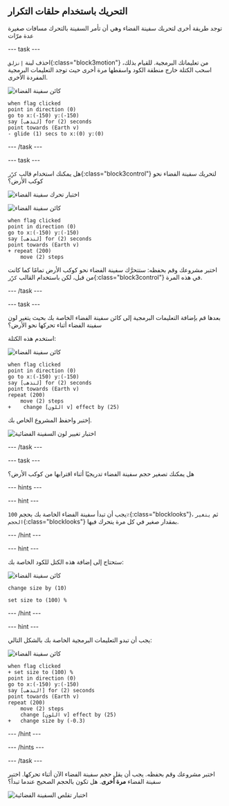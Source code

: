 ## التحريك باستخدام حلقات التكرار

توجد طريقة أخرى لتحريك سفينة الفضاء وهي أن تأمر السفينة بالتحرك مسافات صغيرة عدة مرّات

--- task ---

احذف لبنة `إنزلق`{:class="block3motion"} من تعليماتك البرمجية. للقيام بذلك، اسحب الكتلة خارج منطقة الكود واسقطها مرة أخرى حيث توجد التعليمات البرمجية المفردة الأخرى.

![كائن سفينة الفضاء](images/sprite-spaceship.png)

```blocks3
when flag clicked
point in direction (0)
go to x:(-150) y:(-150)
say [لنذهب] for (2) seconds
point towards (Earth v)
- glide (1) secs to x:(0) y:(0)
```

--- /task ---

--- task ---

هل يمكنك استخدام قالب `كرِّر`{:class="block3control"} لتحريك سفينة الفضاء نحو كوكب الأرض؟

![اختبار تحرك سفينة الفضاء](images/space-animate-stage.png)

![كائن سفينة الفضاء](images/sprite-spaceship.png)

```blocks3
when flag clicked
point in direction (0)
go to x:(-150) y:(-150)
say [لنذهب] for (2) seconds
point towards (Earth v)
+ repeat (200)
    move (2) steps
```

اختبر مشروعك وقم بحفظه: ستتحرَّك سفينة الفضاء نحو كوكب الأرض تمامًا كما كانت من قبل، لكن باستخدام القالب `كرِّر`{:class="block3control"} في هذه المرة.

--- /task ---

--- task ---

بعدها قم بإضافة التعليمات البرمجية إلى كائن سفينة الفضاء الخاصة بك بحيث يتغير لون سفينة الفضاء أثناء تحركها نحو الأرض؟

استخدم هذه الكتلة:

![كائن سفينة الفضاء](images/sprite-spaceship.png)

```blocks3
when flag clicked
point in direction (0)
go to x:(-150) y:(-150)
say [لنذهب] for (2) seconds
point towards (Earth v)
repeat (200)
    move (2) steps
+    change [اللون v] effect by (25)
```

إختبر واحفظ المشروع الخاص بك.

![اختبار تغيير لون السفينة الفضائية](images/space-colour-test.png)

--- /task ---

--- task ---

هل يمكنك تصغير حجم سفينة الفضاء تدريجيًا أثناء اقترابها من كوكب الأرض؟

--- hints ---


--- hint ---

يجب أن تبدأ سفينة الفضاء الخاصة بك بحجم `100٪`{:class="blocklooks"}، ثم `يتغير الحجم`{:class="blocklooks"} بمقدار صغير في كل مرة يتحرك فيها.

--- /hint ---

--- hint ---

ستحتاج إلى إضافة هذه الكتل للكود الخاصة بك:

![كائن سفينة الفضاء](images/sprite-spaceship.png)

```blocks3
change size by (10)

set size to (100) %
```

--- /hint ---

--- hint ---

يجب أن تبدو التعليمات البرمجية الخاصة بك بالشكل التالي:

![كائن سفينة الفضاء](images/sprite-spaceship.png)

```blocks3
when flag clicked
+ set size to (100) %
point in direction (0)
go to x:(-150) y:(-150)
say [لنذهب!] for (2) seconds
point towards (Earth v)
repeat (200)
    move (2) steps
    change [اللون v] effect by (25)
+   change size by (-0.3)
```

--- /hint ---

--- /hints ---

--- /task ---

اختبر مشروعك وقم بحفظه. يجب أن يقل حجم سفينة الفضاء الآن أثناء تحركها. اختبر سفينة الفضاء **مرة أخرى**. هل تكون بالحجم الصحيح عندما تبدأ؟

![اختبار تقلص السفينة الفضائية](images/space-size-test.png)